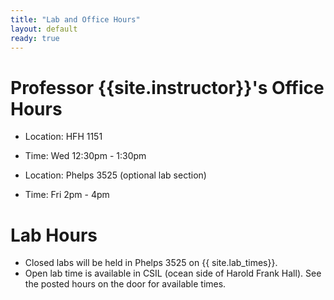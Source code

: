 ```yaml
---
title: "Lab and Office Hours"
layout: default
ready: true
---
```


# Professor {{site.instructor}}'s Office Hours

* Location: HFH 1151
* Time: Wed 12:30pm - 1:30pm

* Location: Phelps 3525 (optional lab section)
* Time: Fri 2pm - 4pm

# Lab Hours

* Closed labs will be held in Phelps 3525 on {{ site.lab_times}}.
* Open lab time is available in CSIL (ocean side of Harold Frank Hall).  See the posted hours on the door for available times.

